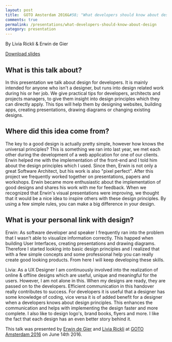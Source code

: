 ```yaml
---
layout: post
title:  GOTO Amsterdam 2016&#58; "What developers should know about design"
comments: true
permalink: /presentations/what-developers-should-know-about-design
category: presentation
---
```

By Livia Rickli & Erwin de Gier

[Download slides](what-developers-should-know-about-design.pdf)

## What is this talk about?
In this presentation we talk about design for developers. It is mainly intended for anyone who isn't a designer, but runs into design related work during his or her job. We give practical tips for developers, architects and projects managers, to give them insight into design principles which they can directly apply. This tips will help them by designing websites, building apps, creating presentations, drawing diagrams or changing existing designs.

## Where did this idea come from?
The key to a good design is actually pretty simple, however how knows the universal principles? This is something we ran into last year, we met each other during the development of a web application for one of our clients. Erwin helped me with the implementation of the front-end and I told him about the design principles which I used. Since then, Erwin is not only a great Software Architect, but his work is also "pixel perfect". After this project we frequently worked together on presentations, papers and workshops. Erwin became more enthusiastic about the implementation of good designs and shares his work with me for feedback. When we recognized that Erwin's visual presentations were improving, we thought that it would be a nice idea to inspire others with these design principles. By using a few simple rules, you can make a big difference in your design.

## What is your personal link with design?
Erwin&#58; As software developer and speaker I frequently ran into the problem that I wasn't able to visualize information correctly. This happed when building User Interfaces, creating presentations and drawing diagrams. Therefore I started looking into basic design principles and I realized that with a few simple concepts and some professional help you can really create good looking products. From here I will keep developing these skills.

Livia&#58; As a UX Designer I am continuously involved into the realization of online & offline designs which are useful, unique and meaningful for the users. However, I am not alone in this. When my designs are ready, they are passed on to the developers. Efficient communication in this handover really contributes to success. For developers it is useful that a designer has some knowledge of coding, vice versa it is of added benefit for a designer when a developers knows about design principles. This enhances the communication and helps with implementing the design faster and more complete. I also like to design logo's, brand books, flyers and more. I like the fact that each design has an even better story behind it.

This talk was presented by [Erwin de Gier](http://edegier.nl) and [Livia Rickli](http://liviarickli.nl) at [GOTO Amsterdam 2016](http://gotocon.com/amsterdam-2016/speaker/Erwin+de+Gier) on June 14th 2016.